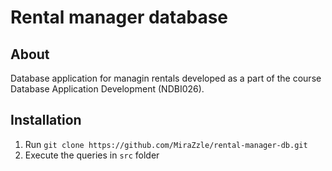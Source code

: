 # Rental manager database

## About

Database application for managin rentals developed as a part of the course Database Application Development (NDBI026).

## Installation

1. Run `git clone https://github.com/MiraZzle/rental-manager-db.git`
2. Execute the queries in `src` folder
